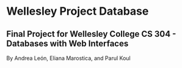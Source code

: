# Wellesley Project Database

## Final Project for Wellesley College CS 304 - Databases with Web Interfaces

By Andrea León, Eliana Marostica, and Parul Koul
